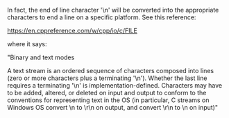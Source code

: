 In fact, the end of line character '\n' will be converted into the appropriate characters to end a line on a specific platform. See this reference:

https://en.cppreference.com/w/cpp/io/c/FILE

where it says:

"Binary and text modes

A text stream is an ordered sequence of characters composed into lines (zero or more characters plus a terminating '\n'). Whether the last line requires a terminating '\n' is implementation-defined. Characters may have to be added, altered, or deleted on input and output to conform to the conventions for representing text in the OS (in particular, C streams on Windows OS convert \n to \r\n on output, and convert \r\n to \n on input)"